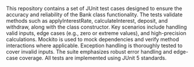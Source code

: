  
This repository contains a set of JUnit test cases designed to ensure the accuracy and reliability of the Bank class functionality. The tests validate methods such as applyInterestRate, calculateInterest, deposit, and withdraw, along with the class constructor. Key scenarios include handling valid inputs, edge cases (e.g., zero or extreme values), and high-precision calculations. Mockito is used to mock dependencies and verify method interactions where applicable. Exception handling is thoroughly tested to cover invalid inputs. The suite emphasizes robust error handling and edge-case coverage. All tests are implemented using JUnit 5 standards.
